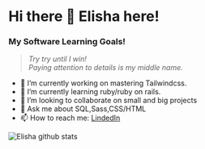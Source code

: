 # __Hi there 👋 Elisha here!__

### __My Software Learning Goals!__
> *Try try until I win! <br>Paying attention to 				details is my middle name.*


- 🔭 I’m currently working on mastering Tailwindcss.
- 🌱 I’m currently learning ruby/ruby on rails.
- 👯 I’m looking to collaborate on small and big projects
- 💬 Ask me about SQL,Sass,CSS/HTML
- 📫 How to reach me: [LindedIn](https://www.linkedin.com/in/elisha-kyakopo-009aa3197/)

![Elisha github stats](https://github-readme-stats.vercel.app/api?username=elisha2kyakpo1&show_icons=true&theme=radical)
